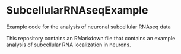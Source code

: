 # SubcellularRNAseqExample
Example code for the analysis of neuronal subcellular RNAseq data

This repository contains an RMarkdown file that contains an example analysis of subcellular RNA localization in neurons.
